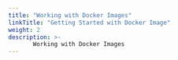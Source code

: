```yaml
---
title: "Working with Docker Images"
linkTitle: "Getting Started with Docker Image"
weight: 2
description: >-
       Working with Docker Images
---
```


